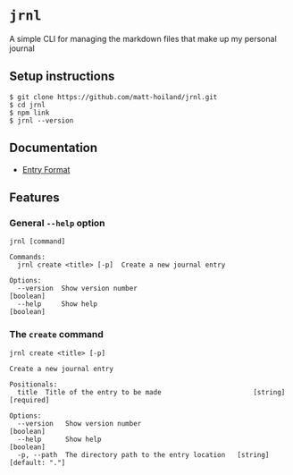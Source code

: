 # `jrnl`

A simple CLI for managing the markdown files that make up my personal journal

## Setup instructions

```text
$ git clone https://github.com/matt-hoiland/jrnl.git
$ cd jrnl
$ npm link
$ jrnl --version
```

## Documentation

- [Entry Format](docs/Entries.md)

## Features

### General `--help` option

```text
jrnl [command]

Commands:
  jrnl create <title> [-p]  Create a new journal entry

Options:
  --version  Show version number                                       [boolean]
  --help     Show help                                                 [boolean]

```

### The `create` command

```text
jrnl create <title> [-p]

Create a new journal entry

Positionals:
  title  Title of the entry to be made                       [string] [required]

Options:
  --version   Show version number                                      [boolean]
  --help      Show help                                                [boolean]
  -p, --path  The directory path to the entry location   [string] [default: "."]
```
